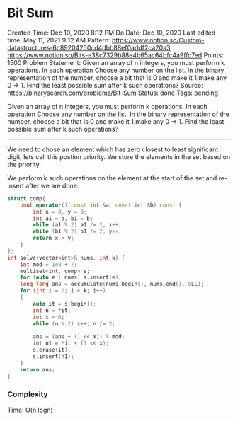 # Bit Sum

Created Time: Dec 10, 2020 8:12 PM
Do Date: Dec 10, 2020
Last edited time: May 11, 2021 9:12 AM
Pattern: https://www.notion.so/Custom-datastructures-6c89204250cd4dbb88ef0addf2ca20a3, https://www.notion.so/Bits-e38c7329b88e4b65ac64bfc4a9ffc7ed
Points: 1500
Problem Statement: Given an array of n integers, you must perform k operations. In each operation Choose any number on the list. In the binary representation of the number, choose a bit that is 0 and make it 1.make any 0 → 1. Find the least possible sum after k such operations?
Source: https://binarysearch.com/problems/Bit-Sum
Status: done
Tags: pending

Given an array of n integers, you must perform k operations. In each operation Choose any number on the list. In the binary representation of the number, choose a bit that is 0 and make it 1.make any 0 → 1. Find the least possible sum after k such operations?

---

We need to chose an element which has zero closest to least significant digit, lets call this postion priority. We store the elements in the set based on the priority. 

We perform k such operations on the element at the start of the set and re-insert after we are done.   

```cpp
struct comp{
    bool operator()(const int &a, const int &b) const {
        int x = 0, y = 0; 
        int a1 = a, b1 = b; 
        while (a1 % 2) a1 /= 2, x++; 
        while (b1 % 2) b1 /= 2, y++; 
        return x < y; 
    }
};
int solve(vector<int>& nums, int k) {
    int mod = 1e9 + 7; 
    multiset<int, comp> s; 
    for (auto e : nums) s.insert(e); 
    long long ans = accumulate(nums.begin(), nums.end(), 0LL); 
    for (int i = 0; i < k; i++)
    {
        auto it = s.begin(); 
        int n = *it;
        int x = 0; 
        while (n % 2) x++, n /= 2; 
        
        ans = (ans + (1 << x)) % mod; 
        int n1 = *it + (1 << x); 
        s.erase(it);
        s.insert(n1); 
    }
    return ans; 
}
```

### Complexity

Time: O(n logn)